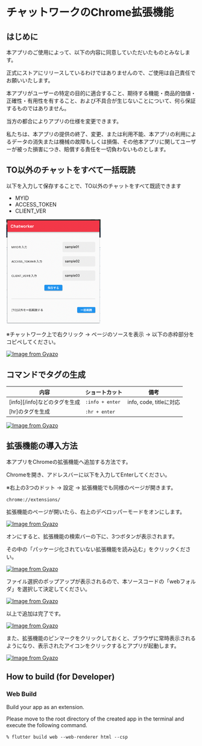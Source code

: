 # チャットワークのChrome拡張機能

## はじめに

本アプリのご使用によって、以下の内容に同意していただいたものとみなします。

正式にストアにリリースしているわけではありませんので、ご使用は自己責任でお願いいたします。

本アプリがユーザーの特定の目的に適合すること、期待する機能・商品的価値・正確性・有用性を有すること、および不具合が生じないことについて、何ら保証するものではありません。

当方の都合によりアプリの仕様を変更できます。

私たちは、本アプリの提供の終了、変更、または利用不能、本アプリの利用によるデータの消失または機械の故障もしくは損傷、その他本アプリに関してユーザーが被った損害につき、賠償する責任を一切負わないものとします。

## TO以外のチャットをすべて一括既読

以下を入力して保存することで、TO以外のチャットをすべて既読できます

- MYID
- ACCESS_TOKEN
- CLIENT_VER

<img src="/assets/images_github/chatworker_1.png" width="250px">

※チャットワーク上で右クリック → ページのソースを表示 → 以下の赤枠部分をコピペしてください。

[![Image from Gyazo](https://i.gyazo.com/636aa2e13c15f397d626380b746d534c.png)](https://gyazo.com/636aa2e13c15f397d626380b746d534c)

## コマンドでタグの生成

内容 | ショートカット | 備考
--- | --- | ---
[info][/info]などのタグを生成 | `:info + enter` | info, code, titleに対応
[hr]のタグを生成 | `:hr + enter` |

[![Image from Gyazo](https://i.gyazo.com/b49ee42598972dfe6e1b2b99da32e46f.gif)](https://gyazo.com/b49ee42598972dfe6e1b2b99da32e46f)

## 拡張機能の導入方法

本アプリをChromeの拡張機能へ追加する方法です。

Chromeを開き、アドレスバーに以下を入力してEnterしてください。

※右上の3つのドット → 設定 → 拡張機能でも同様のページが開きます。

```
chrome://extensions/
```

拡張機能のページが開いたら、右上のデベロッパーモードをオンにします。

[![Image from Gyazo](https://i.gyazo.com/56adfe8f1fa3a84f23521b748e806536.png)](https://gyazo.com/56adfe8f1fa3a84f23521b748e806536)

オンにすると、拡張機能の検索バーの下に、3つボタンが表示されます。

その中の「パッケージ化されていない拡張機能を読み込む」をクリックください。

[![Image from Gyazo](https://i.gyazo.com/81ace0142c95c933a77a35f46369df5a.png)](https://gyazo.com/81ace0142c95c933a77a35f46369df5a)

ファイル選択のポップアップが表示されるので、本ソースコードの「webフォルダ」を選択して決定してください。

[![Image from Gyazo](https://i.gyazo.com/060749e80b6b4699fe4998bc96c242aa.png)](https://gyazo.com/060749e80b6b4699fe4998bc96c242aa)

以上で追加は完了です。

[![Image from Gyazo](https://i.gyazo.com/aa1406138e4a2f40af53f7018698d749.png)](https://gyazo.com/aa1406138e4a2f40af53f7018698d749)

また、拡張機能のピンマークをクリックしておくと、ブラウザに常時表示されるようになり、表示されたアイコンをクリックするとアプリが起動します。

[![Image from Gyazo](https://i.gyazo.com/a69e41582c4871f48f4d481681ea32fb.png)](https://gyazo.com/a69e41582c4871f48f4d481681ea32fb)

## How to build (for Developer)

### Web Build

Build your app as an extension.

Please move to the root directory of the created app in the terminal and execute the following command.

```
% flutter build web --web-renderer html --csp
```

